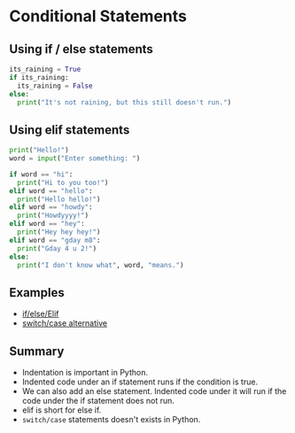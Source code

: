 # Conditional Statements

## Using if / else statements

```python
its_raining = True
if its_raining:
  its_raining = False
else:
  print("It's not raining, but this still doesn't run.")
```

## Using elif statements

```python
print("Hello!")
word = input("Enter something: ")

if word == "hi":
  print("Hi to you too!")
elif word == "hello":
  print("Hello hello!")
elif word == "howdy":
  print("Howdyyyy!")
elif word == "hey":
  print("Hey hey hey!")
elif word == "gday m8":
  print("Gday 4 u 2!")
else:
  print("I don't know what", word, "means.")
```

## Examples

* [if/else/Elif](../examples/conditionals.py)
* [switch/case alternative](../examples/switch-alternative.py)

## Summary

* Indentation is important in Python.
* Indented code under an if statement runs if the condition is true.
* We can also add an else statement. Indented code under it will run if the code under the if statement does not run.
* elif is short for else if.
* `switch/case` statements doesn't exists in Python.
